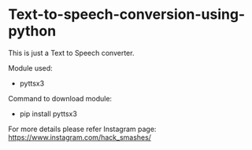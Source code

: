 # Text-to-speech-conversion-using-python
This is just a Text to Speech converter.

Module used:
  - pyttsx3
  
Command to download module:
  - pip install pyttsx3

For more details please refer Instagram page: https://www.instagram.com/hack_smashes/
